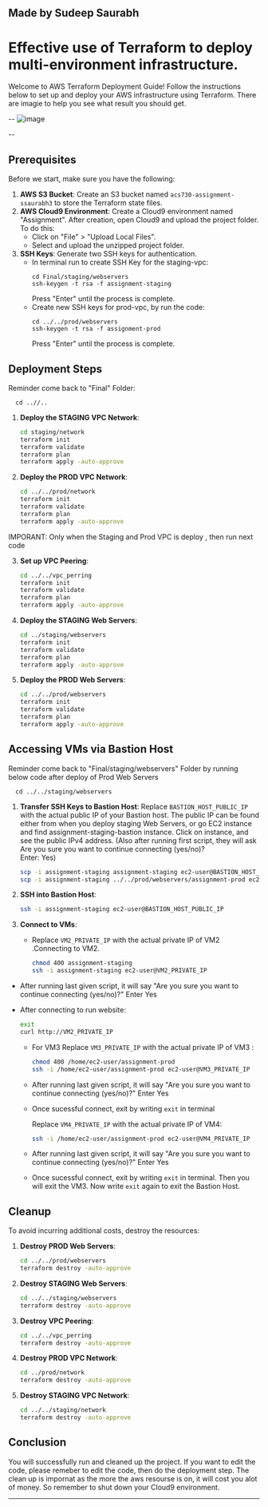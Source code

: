 Made by Sudeep Saurabh
---

# Effective use of Terraform to deploy multi-environment infrastructure.

Welcome to AWS Terraform Deployment Guide! Follow the instructions below to set up and deploy your AWS infrastructure using Terraform. There are imagie to help you see what result you should get. 

--
![image](https://github.com/SuTiger6/Effective-use-of-Terraform-to-deploy-multi-environment-infrastructure./assets/63743435/d3a3547c-874f-4f57-b589-67a399c9a49c)


--

## Prerequisites

Before we start, make sure you have the following:

1. **AWS S3 Bucket**: Create an S3 bucket named `acs730-assignment-ssaurabh3` to store the Terraform state files.
2. **AWS Cloud9 Environment**: Create a Cloud9 environment named "Assignment". After creation, open Cloud9 and upload the project folder. To do this:
   - Click on "File" > "Upload Local Files".
   - Select and upload the unzipped project folder.
3. **SSH Keys**: Generate two SSH keys for authentication.
   - In terminal run to create SSH Key for the staging-vpc:
     ```
     cd Final/staging/webservers
     ssh-keygen -t rsa -f assignment-staging
     ```
     Press "Enter" until the process is complete.
   - Create new SSH keys for prod-vpc, by run the code:
     ```
     cd ../../prod/webservers
     ssh-keygen -t rsa -f assignment-prod
     ```
     Press "Enter" until the process is complete.

## Deployment Steps  
Reminder come back to "Final" Folder: 
   ```
     cd ..//..
   ```

1. **Deploy the STAGING VPC Network**:
   ```sh
   cd staging/network
   terraform init
   terraform validate
   terraform plan 
   terraform apply -auto-approve
   ```

2. **Deploy the PROD VPC Network**:
   ```sh
   cd ../../prod/network
   terraform init
   terraform validate
   terraform plan
   terraform apply -auto-approve
   ```
IMPORANT: Only when the Staging and Prod VPC is deploy , then run next code


3. **Set up VPC Peering**:
   ```sh
   cd ../../vpc_perring
   terraform init
   terraform validate
   terraform plan
   terraform apply -auto-approve
   ```

4. **Deploy the STAGING Web Servers**:
   ```sh
   cd ../staging/webservers
   terraform init
   terraform validate
   terraform plan
   terraform apply -auto-approve
   ```

5. **Deploy the PROD Web Servers**:
   ```sh
   cd ../../prod/webservers
   terraform init
   terraform validate
   terraform plan
   terraform apply -auto-approve
   ```

## Accessing VMs via Bastion Host
Reminder come back to "Final/staging/webservers" Folder by running below code after deploy of Prod Web Servers

   ```
     cd ../../staging/webservers
   ```

1. **Transfer SSH Keys to Bastion Host**:
   Replace `BASTION_HOST_PUBLIC_IP` with the actual public IP of your Bastion host. The public IP can be found either from when you deploy staging Web Servers, or go EC2 instance and find assignment-staging-bastion instance. Click on instance, and see the public IPv4 address. 
(Also after running first script, they will ask Are you sure you want to continue connecting (yes/no)?  
Enter: Yes)

   ```sh
   scp -i assignment-staging assignment-staging ec2-user@BASTION_HOST_PUBLIC_IP:/home/ec2-user/
   scp -i assignment-staging ../../prod/webservers/assignment-prod ec2-user@BASTION_HOST_PUBLIC_IP:/home/ec2-user/
   ```

2. **SSH into Bastion Host**:
   ```sh
   ssh -i assignment-staging ec2-user@BASTION_HOST_PUBLIC_IP
   ```

3. **Connect to VMs**:
   - Replace `VM2_PRIVATE_IP` with the actual private IP of VM2 .Connecting to VM2. 


     ```sh
     chmod 400 assignment-staging
     ssh -i assignment-staging ec2-user@VM2_PRIVATE_IP
     ```
- After running last given script, it will say "Are you sure you want to continue connecting (yes/no)?" Enter Yes


 - After connecting to run website:
     ```sh 
     exit
     curl http://VM2_PRIVATE_IP
      ```
   - For VM3
   Replace `VM3_PRIVATE_IP` with the actual private IP of VM3 :
     ```sh
     chmod 400 /home/ec2-user/assignment-prod
     ssh -i /home/ec2-user/assignment-prod ec2-user@VM3_PRIVATE_IP
     ```
   - After running last given script, it will say "Are you sure you want to continue connecting (yes/no)?" Enter Yes
   - Once sucessful connect, exit by writing `exit` in terminal 

      Replace `VM4_PRIVATE_IP` with the actual private IP of VM4:
     ```sh
     ssh -i /home/ec2-user/assignment-prod ec2-user@VM4_PRIVATE_IP
     ```
   - After running last given script, it will say "Are you sure you want to continue connecting (yes/no)?" Enter Yes

   - Once sucessful connect, exit by writing `exit` in terminal. Then you will exit the VM3. Now write   `exit` again to exit the Bastion Host.
## Cleanup

To avoid incurring additional costs, destroy the resources:

1. **Destroy PROD Web Servers**:
   ```sh
   cd ../../prod/webservers
   terraform destroy -auto-approve
   ```

2. **Destroy STAGING Web Servers**:
   ```sh
   cd ../../staging/webservers
   terraform destroy -auto-approve
   ```

3. **Destroy VPC Peering**:
   ```sh
   cd ../../vpc_perring
   terraform destroy -auto-approve
   ```

4. **Destroy PROD VPC Network**:
   ```sh
   cd ../prod/network
   terraform destroy -auto-approve
   ```

5. **Destroy STAGING VPC Network**:
   ```sh
   cd ../../staging/network
   terraform destroy -auto-approve
   ```

## Conclusion
 You will successfully run and cleaned up the project. If you want to edit the code, please remeber to edit the code, then do the deployment step. The clean up is impornat as the more the aws resourse is on, it will cost you alot of money. So remember to shut down your Cloud9 environment. 

---
